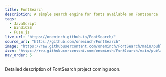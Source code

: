```yaml
---
title: FontSearch
description: A simple search engine for fonts available on Fontsource
tags:
  - JavaScript
  - WindiCSS
  - Fuse.js
live_url: "https://oneminch.github.io/FontSearch/"
source_url: "https://github.com/oneminch/FontSearch"
image: "https://raw.githubusercontent.com/oneminch/FontSearch/main/public/screenshot.png"
icon: "https://raw.githubusercontent.com/oneminch/FontSearch/main/public/logo.svg"
nav_order: 5
---
```


Detailed description of FontSearch project coming soon.
